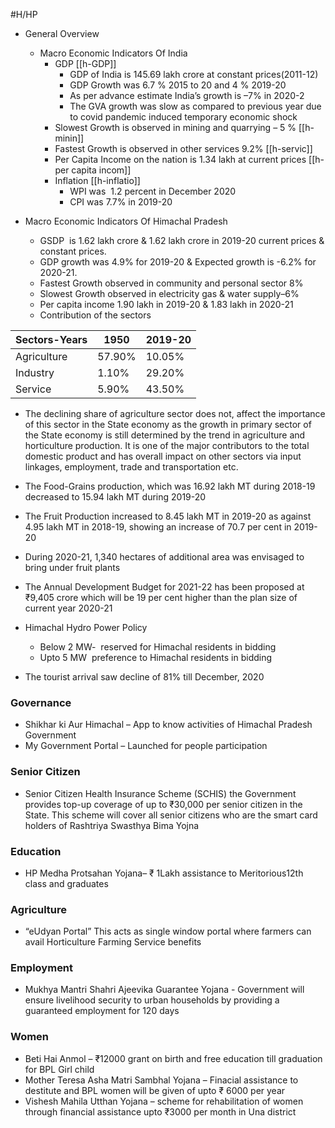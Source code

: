 #H/HP 
* General Overview
	* Macro Economic Indicators Of India
		* GDP [[h-GDP]]
			* GDP of India is 145.69 lakh crore at constant prices(2011-12)
			* GDP Growth was 6.7 % 2015 to 20 and 4 % 2019-20
			* As per advance estimate India’s growth is –7% in 2020-2
			* The GVA growth was slow as compared to previous year due to covid pandemic induced temporary economic shock
		* Slowest Growth is observed in mining and quarrying – 5 % [[h-minin]]
		* Fastest Growth is observed in other services 9.2% [[h-servic]]
		* Per Capita Income on the nation is 1.34 lakh at current prices [[h-per capita incom]]
		* Inflation [[h-inflatio]]
			* WPI was  1.2 percent in December 2020
			* CPI was 7.7% in 2019-20

* Macro Economic Indicators Of Himachal Pradesh
	* GSDP  is 1.62 lakh crore & 1.62 lakh crore in 2019-20 current prices & constant prices.
	* GDP growth was 4.9% for 2019-20 & Expected growth is \-6.2% for 2020-21.
	* Fastest Growth observed in community and personal sector 8%
	* Slowest Growth observed in electricity gas & water supply–6%
	* Per capita income 1.90 lakh in 2019-20 & 1.83 lakh in 2020-21
	* Contribution of the sectors

| Sectors-Years | 1950   | 2019-20 |
| ------------- | ------ | ------- |
| Agriculture   | 57.90% | 10.05%  |
| Industry      | 1.10%  | 29.20%  |
| Service       | 5.90%  | 43.50%  |

* The declining share of agriculture sector does not, affect the importance of this sector in the State economy as the growth in primary sector of the State economy is still determined by the trend in agriculture and horticulture production. It is one of the major contributors to the total domestic product and has overall impact on other sectors via input linkages, employment, trade and transportation etc.
* The Food-Grains production, which was 16.92 lakh MT during 2018-19 decreased to 15.94 lakh MT during 2019-20
* The Fruit Production increased to 8.45 lakh MT in 2019-20 as against 4.95 lakh MT in 2018-19, showing an increase of 70.7 per cent in 2019-20
* During 2020-21, 1,340 hectares of additional area was envisaged to bring under fruit plants
* The Annual Development Budget for 2021-22 has been proposed at ₹9,405 crore which will be 19 per cent higher than the plan size of current year 2020-21

* Himachal Hydro Power Policy
	* Below 2 MW-  reserved for Himachal residents in bidding
	* Upto 5 MW  preference to Himachal residents in bidding

* The tourist arrival saw decline of 81% till December, 2020
### Governance
* Shikhar ki Aur Himachal – App to know activities of Himachal Pradesh Government
* My Government Portal – Launched for people participation

### Senior Citizen
* Senior Citizen Health Insurance Scheme (SCHIS) the Government provides top-up coverage of up to ₹30,000 per senior citizen in the State. This scheme will cover all senior citizens who are the smart card holders of Rashtriya Swasthya Bima Yojna

### Education
* HP Medha Protsahan Yojana– ₹ 1Lakh assistance to Meritorious12th class and graduates

### Agriculture
* “eUdyan Portal” This acts as single window portal where farmers can avail Horticulture Farming Service benefits

### Employment
* Mukhya Mantri Shahri Ajeevika Guarantee Yojana - Government will ensure livelihood security to urban households by providing a guaranteed employment for 120 days

### Women
* Beti Hai Anmol – ₹12000 grant on birth and free education till graduation for BPL Girl child
* Mother Teresa Asha Matri Sambhal Yojana – Finacial assistance to destitute and BPL women will be given of upto ₹ 6000 per year
* Vishesh Mahila Utthan Yojana – scheme for rehabilitation of women through financial assistance upto ₹3000 per month in Una district